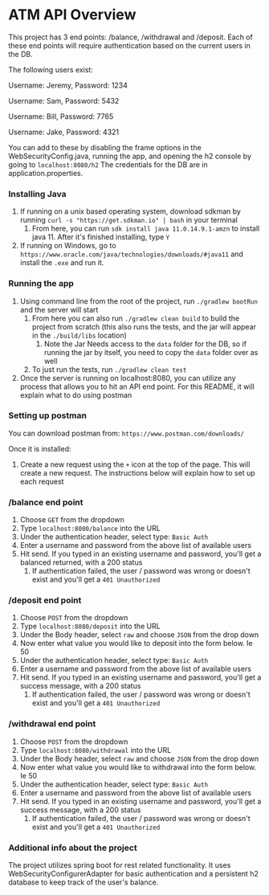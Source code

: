 # ATM API Overview
This project has 3 end points: /balance, /withdrawal and /deposit. Each of these end points will require authentication
based on the current users in the DB.

The following users exist: 

Username: Jeremy, Password: 1234

Username: Sam, Password: 5432

Username: Bill, Password: 7765

Username: Jake, Password: 4321

You can add to these by disabling the frame options in the WebSecurityConfig.java, running the app, and opening the h2 console by going to `localhost:8080/h2` The credentials for the DB are in application.properties.

### Installing Java

1) If running on a unix based operating system, download sdkman by running `curl -s "https://get.sdkman.io" | bash` in your terminal
   1) From here, you can run `sdk install java 11.0.14.9.1-amzn` to install java 11. After it's finished installing, type `Y`
2) If running on Windows, go to `https://www.oracle.com/java/technologies/downloads/#java11` and install the `.exe` and run it.

### Running the app

1) Using command line from the root of the project, run `./gradlew bootRun` and the server will start
   1) From here you can also run `./gradlew clean build` to build the project from scratch (this also runs the tests, and the jar will appear in the `./build/libs` location)
      1) Note the Jar Needs access to the `data` folder for the DB, so if running the jar by itself, you need to copy the `data` folder over as well
   2) To just run the tests, run `./gradlew clean test`
2) Once the server is running on localhost:8080, you can utilize any process that allows you to hit an API end point. For this README, it will explain what to do using postman

### Setting up postman
You can download postman from: `https://www.postman.com/downloads/`

Once it is installed:
1) Create a new request using the `+` icon at the top of the page. This will create a new request. The instructions below will explain how to set up each request

### /balance end point

1) Choose `GET` from the dropdown 
2) Type `localhost:8080/balance` into the URL 
3) Under the authentication header, select type: `Basic Auth`
4) Enter a username and password from the above list of available users
5) Hit send. If you typed in an existing username and password, you'll get a balanced returned, with a 200 status
   1) If authentication failed, the user / password was wrong or doesn't exist and you'll get a `401 Unauthorized`

### /deposit end point

1) Choose `POST` from the dropdown
2) Type `localhost:8080/deposit` into the URL
3) Under the Body header, select `raw` and choose `JSON` from the drop down
4) Now enter what value you would like to deposit into the form below. Ie 50
5) Under the authentication header, select type: `Basic Auth`
6) Enter a username and password from the above list of available users
7) Hit send. If you typed in an existing username and password, you'll get a success message, with a 200 status
   1) If authentication failed, the user / password was wrong or doesn't exist and you'll get a `401 Unauthorized`

### /withdrawal end point

1) Choose `POST` from the dropdown
2) Type `localhost:8080/withdrawal` into the URL
3) Under the Body header, select `raw` and choose `JSON` from the drop down
4) Now enter what value you would like to withdrawal into the form below. Ie 50
5) Under the authentication header, select type: `Basic Auth`
6) Enter a username and password from the above list of available users
7) Hit send. If you typed in an existing username and password, you'll get a success message, with a 200 status
   1) If authentication failed, the user / password was wrong or doesn't exist and you'll get a `401 Unauthorized`

### Additional info about the project

The project utilizes spring boot for rest related functionality. It uses WebSecurityConfigurerAdapter 
for basic authentication and a persistent h2 database to keep track of the user's balance.   

